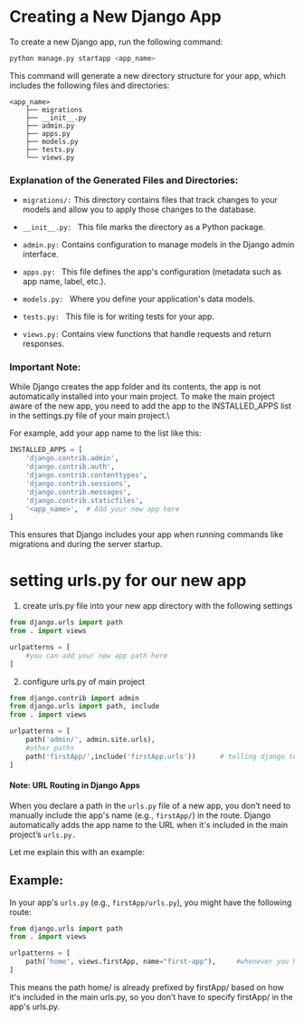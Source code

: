 # Creating a New Django App

To create a new Django app, run the following command:

```bash
python manage.py startapp <app_name>
```

This command will generate a new directory structure for your app, which includes the following files and directories:      

```
<app_name>
    ├── migrations
    ├── __init__.py
    ├── admin.py
    ├── apps.py
    ├── models.py
    ├── tests.py
    └── views.py
```
### Explanation of the Generated Files and Directories:
- `migrations/:` 
  This directory contains files that track changes to your models and allow you to apply those changes to the database.
- `__init__.py: `
  This file marks the directory as a Python package.
- `admin.py:` 
  Contains configuration to manage models in the Django admin interface.
- `apps.py: `
  This file defines the app's configuration (metadata such as app name, label, etc.).

- `models.py: `
  Where you define your application's data models.
- `tests.py: `
  This file is for writing tests for your app.
- `views.py:`
   Contains view functions that handle requests and return responses.


### Important Note: 
While Django creates the app folder and its contents, the app is not automatically installed into your main project. To make the main project aware of the new app, you need to add the app to the INSTALLED_APPS list in the settings.py file of your main project.\

For example, add your app name to the list like this:
```python
INSTALLED_APPS = [
    'django.contrib.admin',
    'django.contrib.auth',
    'django.contrib.contenttypes',
    'django.contrib.sessions',
    'django.contrib.messages',
    'django.contrib.staticfiles',
    '<app_name>',  # Add your new app here
]
```
This ensures that Django includes your app when running commands like migrations and during the server startup.

# setting urls.py for our new app

1. create urls.py file into your new app directory with the following settings
```python
from django.urls import path
from . import views

urlpatterns = [
    #you can add your new app path here
]
```

 
2. configure urls.py of main project
```python
from django.contrib import admin
from django.urls import path, include
from . import views

urlpatterns = [
    path('admin/', admin.site.urls),
    #other paths
    path('firstApp/',include('firstApp.urls'))      # telling django to pass the control to urls.py of the first app directory once user hit the 'firstApp/' route 
]
```

#### Note: URL Routing in Django Apps
When you declare a path in the `urls.py` file of a new app, you don’t need to manually include the app's name (e.g., `firstApp/`) in the route. Django automatically adds the app name to the URL when it's included in the main project’s `urls.py.`

Let me explain this with an example:  
## Example:

In your app's `urls.py` (e.g., `firstApp/urls.py`), you might have the following route:

```python
from django.urls import path
from . import views

urlpatterns = [
    path('home', views.firstApp, name="first-app"),     #whenever you hit the '/firstApp/home' route control will pass to views.firstApp 
]
```
This means the path home/ is already prefixed by firstApp/ based on how it's included in the main urls.py, so you don’t have to specify firstApp/ in the app's urls.py.
 